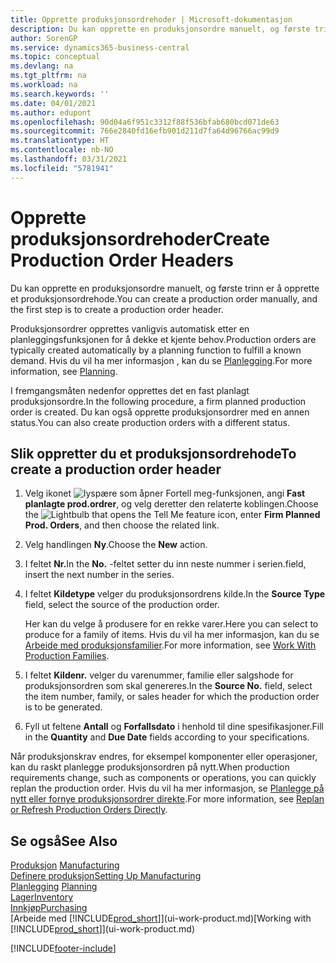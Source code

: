 ```yaml
---
title: Opprette produksjonsordrehoder | Microsoft-dokumentasjon
description: Du kan opprette en produksjonsordre manuelt, og første trinn er å opprette et produksjonsordrehode.
author: SorenGP
ms.service: dynamics365-business-central
ms.topic: conceptual
ms.devlang: na
ms.tgt_pltfrm: na
ms.workload: na
ms.search.keywords: ''
ms.date: 04/01/2021
ms.author: edupont
ms.openlocfilehash: 90d04a6f951c3312f88f536bfab680bcd071de63
ms.sourcegitcommit: 766e2840fd16efb901d211d7fa64d96766ac99d9
ms.translationtype: HT
ms.contentlocale: nb-NO
ms.lasthandoff: 03/31/2021
ms.locfileid: "5781941"
---
```

# <a name="create-production-order-headers"></a><span data-ttu-id="7f946-103">Opprette produksjonsordrehoder</span><span class="sxs-lookup"><span data-stu-id="7f946-103">Create Production Order Headers</span></span>
<span data-ttu-id="7f946-104">Du kan opprette en produksjonsordre manuelt, og første trinn er å opprette et produksjonsordrehode.</span><span class="sxs-lookup"><span data-stu-id="7f946-104">You can create a production order manually, and the first step is to create a production order header.</span></span>

<span data-ttu-id="7f946-105">Produksjonsordrer opprettes vanligvis automatisk etter en planleggingsfunksjonen for å dekke et kjente behov.</span><span class="sxs-lookup"><span data-stu-id="7f946-105">Production orders are typically created automatically by a planning function to fulfill a known demand.</span></span> <span data-ttu-id="7f946-106">Hvis du vil ha mer informasjon , kan du se [Planlegging](production-planning.md).</span><span class="sxs-lookup"><span data-stu-id="7f946-106">For more information, see [Planning](production-planning.md).</span></span>   

<span data-ttu-id="7f946-107">I fremgangsmåten nedenfor opprettes det en fast planlagt produksjonsordre.</span><span class="sxs-lookup"><span data-stu-id="7f946-107">In the following procedure, a firm planned production order is created.</span></span> <span data-ttu-id="7f946-108">Du kan også opprette produksjonsordrer med en annen status.</span><span class="sxs-lookup"><span data-stu-id="7f946-108">You can also create production orders with a different status.</span></span>  

## <a name="to-create-a-production-order-header"></a><span data-ttu-id="7f946-109">Slik oppretter du et produksjonsordrehode</span><span class="sxs-lookup"><span data-stu-id="7f946-109">To create a production order header</span></span>  
1.  <span data-ttu-id="7f946-110">Velg ikonet ![lyspære som åpner Fortell meg-funksjonen](media/ui-search/search_small.png "Fortell hva du vil gjøre"), angi **Fast planlagte prod.ordrer**, og velg deretter den relaterte koblingen.</span><span class="sxs-lookup"><span data-stu-id="7f946-110">Choose the ![Lightbulb that opens the Tell Me feature](media/ui-search/search_small.png "Tell me what you want to do") icon, enter **Firm Planned Prod. Orders**, and then choose the related link.</span></span>  
2.  <span data-ttu-id="7f946-111">Velg handlingen **Ny**.</span><span class="sxs-lookup"><span data-stu-id="7f946-111">Choose the **New** action.</span></span>  
3.  <span data-ttu-id="7f946-112">I feltet **Nr.**</span><span class="sxs-lookup"><span data-stu-id="7f946-112">In the **No.**</span></span> <span data-ttu-id="7f946-113">-feltet setter du inn neste nummer i serien.</span><span class="sxs-lookup"><span data-stu-id="7f946-113">field, insert the next number in the series.</span></span>  
4.  <span data-ttu-id="7f946-114">I feltet **Kildetype** velger du produksjonsordrens kilde.</span><span class="sxs-lookup"><span data-stu-id="7f946-114">In the **Source Type** field, select the source of the production order.</span></span>

    <span data-ttu-id="7f946-115">Her kan du velge å produsere for en rekke varer.</span><span class="sxs-lookup"><span data-stu-id="7f946-115">Here you can select to produce for a family of items.</span></span> <span data-ttu-id="7f946-116">Hvis du vil ha mer informasjon, kan du se [Arbeide med produksjonsfamilier](production-how-work-family.md).</span><span class="sxs-lookup"><span data-stu-id="7f946-116">For more information, see [Work With Production Families](production-how-work-family.md).</span></span>
5.  <span data-ttu-id="7f946-117">I feltet **Kildenr.** velger du varenummer, familie eller salgshode for produksjonsordren som skal genereres.</span><span class="sxs-lookup"><span data-stu-id="7f946-117">In the **Source No.** field, select the item number, family, or sales header for which the production order is to be generated.</span></span>  
6.  <span data-ttu-id="7f946-118">Fyll ut feltene **Antall** og **Forfallsdato** i henhold til dine spesifikasjoner.</span><span class="sxs-lookup"><span data-stu-id="7f946-118">Fill in the **Quantity** and **Due Date** fields according to your specifications.</span></span>  

<span data-ttu-id="7f946-119">Når produksjonskrav endres, for eksempel komponenter eller operasjoner, kan du raskt planlegge produksjonsordren på nytt.</span><span class="sxs-lookup"><span data-stu-id="7f946-119">When production requirements change, such as components or operations, you can quickly replan the production order.</span></span> <span data-ttu-id="7f946-120">Hvis du vil ha mer informasjon, se [Planlegge på nytt eller fornye produksjonsordrer direkte](production-how-to-replan-refresh-production-orders.md).</span><span class="sxs-lookup"><span data-stu-id="7f946-120">For more information, see [Replan or Refresh Production Orders Directly](production-how-to-replan-refresh-production-orders.md).</span></span> 

## <a name="see-also"></a><span data-ttu-id="7f946-121">Se også</span><span class="sxs-lookup"><span data-stu-id="7f946-121">See Also</span></span>  
<span data-ttu-id="7f946-122">[Produksjon](production-manage-manufacturing.md)  </span><span class="sxs-lookup"><span data-stu-id="7f946-122">[Manufacturing](production-manage-manufacturing.md)  </span></span>  
[<span data-ttu-id="7f946-123">Definere produksjon</span><span class="sxs-lookup"><span data-stu-id="7f946-123">Setting Up Manufacturing</span></span>](production-configure-production-processes.md)  
<span data-ttu-id="7f946-124">[Planlegging](production-planning.md)    </span><span class="sxs-lookup"><span data-stu-id="7f946-124">[Planning](production-planning.md)    </span></span>  
[<span data-ttu-id="7f946-125">Lager</span><span class="sxs-lookup"><span data-stu-id="7f946-125">Inventory</span></span>](inventory-manage-inventory.md)  
[<span data-ttu-id="7f946-126">Innkjøp</span><span class="sxs-lookup"><span data-stu-id="7f946-126">Purchasing</span></span>](purchasing-manage-purchasing.md)  
<span data-ttu-id="7f946-127">[Arbeide med [!INCLUDE[prod_short](includes/prod_short.md)]](ui-work-product.md)</span><span class="sxs-lookup"><span data-stu-id="7f946-127">[Working with [!INCLUDE[prod_short](includes/prod_short.md)]](ui-work-product.md)</span></span>


[!INCLUDE[footer-include](includes/footer-banner.md)]